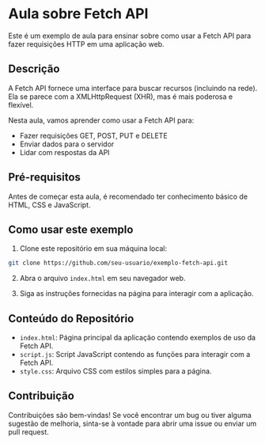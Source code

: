 # Aula sobre Fetch API

Este é um exemplo de aula para ensinar sobre como usar a Fetch API para fazer requisições HTTP em uma aplicação web.

## Descrição

A Fetch API fornece uma interface para buscar recursos (incluindo na rede). Ela se parece com a XMLHttpRequest (XHR), mas é mais poderosa e flexível.

Nesta aula, vamos aprender como usar a Fetch API para:

- Fazer requisições GET, POST, PUT e DELETE
- Enviar dados para o servidor
- Lidar com respostas da API

## Pré-requisitos

Antes de começar esta aula, é recomendado ter conhecimento básico de HTML, CSS e JavaScript.

## Como usar este exemplo

1. Clone este repositório em sua máquina local:

```bash
git clone https://github.com/seu-usuario/exemplo-fetch-api.git
```


2. Abra o arquivo `index.html` em seu navegador web.

3. Siga as instruções fornecidas na página para interagir com a aplicação.

## Conteúdo do Repositório

- `index.html`: Página principal da aplicação contendo exemplos de uso da Fetch API.
- `script.js`: Script JavaScript contendo as funções para interagir com a Fetch API.
- `style.css`: Arquivo CSS com estilos simples para a página.

## Contribuição

Contribuições são bem-vindas! Se você encontrar um bug ou tiver alguma sugestão de melhoria, sinta-se à vontade para abrir uma issue ou enviar um pull request.
